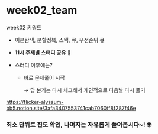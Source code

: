 # week02_team

week02 키워드
- 이분탐색, 분할정복, 스택, 큐, 우선순위 큐


- **11시 주제별 스터디 공유** 💟
- 스터디 이후에는?
    - 바로 문제풀이 시작
        
        → 답 본거는 다시 체크해서 개인적으로 다음날 다시 풀기
       

https://flicker-alyssum-bb5.notion.site/3afa3407553741cab7060ff8f287f46e

### 최소 단위로 진도 확인, 나머지는 자유롭게 풀어봅시다~! 🤓
